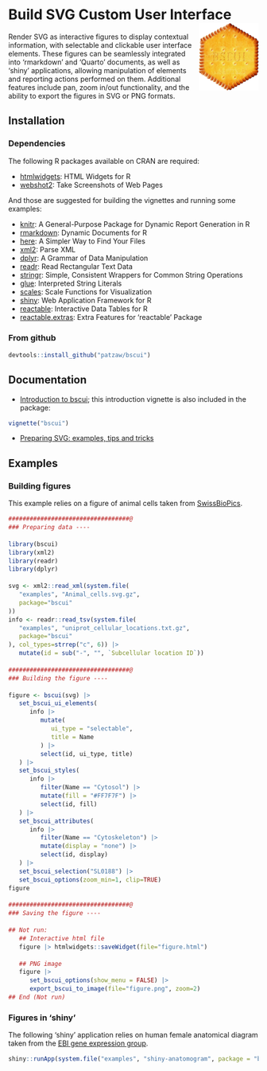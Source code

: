 
# Build SVG Custom User Interface <img src="man/figures/bscui-medium.png" align="right" alt="" width="120" />

<!--
[![CRAN_Status_Badge](http://www.r-pkg.org/badges/version/bscui)](https://cran.r-project.org/package=bsui)
[![](http://cranlogs.r-pkg.org/badges/bsui)](https://cran.r-project.org/package=bsui)
-->

Render SVG as interactive figures to display contextual information,
with selectable and clickable user interface elements. These figures can
be seamlessly integrated into ‘rmarkdown’ and ‘Quarto’ documents, as
well as ‘shiny’ applications, allowing manipulation of elements and
reporting actions performed on them. Additional features include pan,
zoom in/out functionality, and the ability to export the figures in SVG
or PNG formats.

## Installation

<!--
&#10;## From CRAN
&#10;
```r
install.packages("bscui")
```
&#10;-->

### Dependencies

The following R packages available on CRAN are required:

- [htmlwidgets](https://CRAN.R-project.org/package=htmlwidgets): HTML
  Widgets for R
- [webshot2](https://CRAN.R-project.org/package=webshot2): Take
  Screenshots of Web Pages

And those are suggested for building the vignettes and running some
examples:

- [knitr](https://CRAN.R-project.org/package=knitr): A General-Purpose
  Package for Dynamic Report Generation in R
- [rmarkdown](https://CRAN.R-project.org/package=rmarkdown): Dynamic
  Documents for R
- [here](https://CRAN.R-project.org/package=here): A Simpler Way to Find
  Your Files
- [xml2](https://CRAN.R-project.org/package=xml2): Parse XML
- [dplyr](https://CRAN.R-project.org/package=dplyr): A Grammar of Data
  Manipulation
- [readr](https://CRAN.R-project.org/package=readr): Read Rectangular
  Text Data
- [stringr](https://CRAN.R-project.org/package=stringr): Simple,
  Consistent Wrappers for Common String Operations
- [glue](https://CRAN.R-project.org/package=glue): Interpreted String
  Literals
- [scales](https://CRAN.R-project.org/package=scales): Scale Functions
  for Visualization
- [shiny](https://CRAN.R-project.org/package=shiny): Web Application
  Framework for R
- [reactable](https://CRAN.R-project.org/package=reactable): Interactive
  Data Tables for R
- [reactable.extras](https://CRAN.R-project.org/package=reactable.extras):
  Extra Features for ‘reactable’ Package

### From github

``` r
devtools::install_github("patzaw/bscui")
```

## Documentation

- [Introduction to
  bscui](https://patzaw.github.io/bscui/articles/bscui.html); this
  introduction vignette is also included in the package:

``` r
vignette("bscui")
```

- [Preparing SVG: examples, tips and
  tricks](https://patzaw.github.io/bscui/articles/web_only/SVG-examples.html)

## Examples

### Building figures

This example relies on a figure of animal cells taken from
[SwissBioPics](https://www.swissbiopics.org/name/Animal_cell).

``` r
##################################@
### Preparing data ----

library(bscui)
library(xml2)
library(readr)
library(dplyr)

svg <- xml2::read_xml(system.file(
   "examples", "Animal_cells.svg.gz",
   package="bscui"
))
info <- readr::read_tsv(system.file(
   "examples", "uniprot_cellular_locations.txt.gz",
   package="bscui"
), col_types=strrep("c", 6)) |>
   mutate(id = sub("-", "", `Subcellular location ID`))

##################################@
### Building the figure ----

figure <- bscui(svg) |>
   set_bscui_ui_elements(
      info |>
         mutate(
            ui_type = "selectable",
            title = Name
         ) |>
         select(id, ui_type, title)
   ) |>
   set_bscui_styles(
      info |>
         filter(Name == "Cytosol") |>
         mutate(fill = "#FF7F7F") |>
         select(id, fill)
   ) |>
   set_bscui_attributes(
      info |>
         filter(Name == "Cytoskeleton") |>
         mutate(display = "none") |>
         select(id, display)
   ) |>
   set_bscui_selection("SL0188") |>
   set_bscui_options(zoom_min=1, clip=TRUE)
figure

##################################@
### Saving the figure ----

## Not run:
   ## Interactive html file
   figure |> htmlwidgets::saveWidget(file="figure.html")

   ## PNG image
   figure |>
      set_bscui_options(show_menu = FALSE) |>
      export_bscui_to_image(file="figure.png", zoom=2)
## End (Not run)
```

### Figures in ‘shiny’

The following ‘shiny’ application relies on human female anatomical
diagram taken from the [EBI gene expression
group](https://github.com/ebi-gene-expression-group/anatomogram).

``` r
shiny::runApp(system.file("examples", "shiny-anatomogram", package = "bscui"))
```
